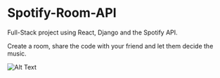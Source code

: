 # Spotify-Room-API
Full-Stack project using React, Django and the Spotify API.

Create a room, share the code with your friend and let them decide the music.

![Alt Text](https://gifyu.com/image/FzfJ)



